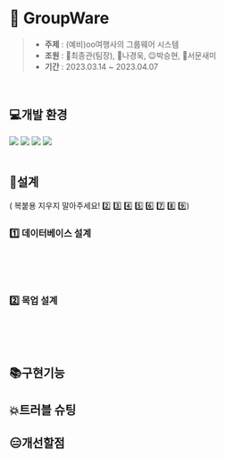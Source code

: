 # 🏢&nbsp;GroupWare

>* **주제** : (예비)oo여행사의 그룹웨어 시스템
>* **조원** : 🦏최종관(팀장), 🤭나경욱, 😉박승현, 🐰서문새미
>* **기간** :  2023.03.14 ~ 2023.04.07

<br>

## 💻개발 환경
<div>
<img src="https://img.shields.io/badge/JavaScript-F7DF1E?style=flat-square&logo=JavaScript&logoColor=white"/>
<img src="https://img.shields.io/badge/Java-007396?style=flat-square&logo=java&logoColor=white"/>
<img src="https://img.shields.io/badge/HTML-E34F26?style=flat-square&logo=HTML5&logoColor=white"/>
<img src="https://img.shields.io/badge/CSS-1572B6?style=flat-square&logo=CSS3&logoColor=white"/>
</div>

<br>

## 🔎설계
( 복붙용 지우지 말아주세요! 2️⃣ 3️⃣ 4️⃣ 5️⃣ 6️⃣ 7️⃣ 8️⃣ 9️⃣)

### 1️⃣ 데이터베이스 설계
<br><br><br>

### 2️⃣ 목업 설계
<br><br><br>

## 📚구현기능

## 💥트러블 슈팅

## 😑개선할점

